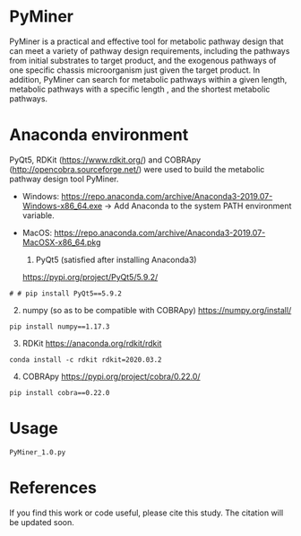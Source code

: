 # PyMiner
PyMiner is a practical and effective tool for metabolic pathway design that can meet a variety of pathway design requirements, including the pathways from initial substrates to target product, and the exogenous pathways of one specific chassis microorganism just given the target product. In addition, PyMiner can search for metabolic pathways within a given length, metabolic pathways with a specific length , and the shortest metabolic pathways.

# Anaconda environment
PyQt5, RDKit (https://www.rdkit.org/) and COBRApy (http://opencobra.sourceforge.net/) were used to build the metabolic pathway design tool PyMiner.

- Windows:
  https://repo.anaconda.com/archive/Anaconda3-2019.07-Windows-x86_64.exe
  -> Add Anaconda to the system PATH environment variable.
- MacOS:
  https://repo.anaconda.com/archive/Anaconda3-2019.07-MacOSX-x86_64.pkg

  1. PyQt5 (satisfied after installing Anaconda3)

  https://pypi.org/project/PyQt5/5.9.2/
```
# # pip install PyQt5==5.9.2
```

  2. numpy (so as to be compatible with COBRApy)
  https://numpy.org/install/
```
pip install numpy==1.17.3
```

  3. RDKit
  https://anaconda.org/rdkit/rdkit
```
conda install -c rdkit rdkit=2020.03.2
```

  4. COBRApy
  https://pypi.org/project/cobra/0.22.0/
```
pip install cobra==0.22.0
```

# Usage
```
PyMiner_1.0.py
```

# References
If you find this work or code useful, please cite this study. The citation will be updated soon.
